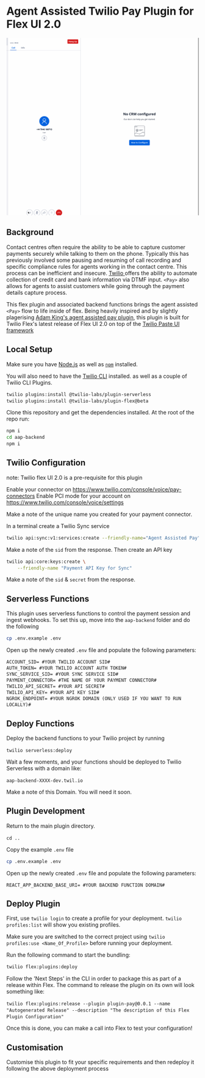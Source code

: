 # Agent Assisted Twilio Pay Plugin for Flex UI 2.0
![gif of code in action](/misc/pay.gif)
## Background

Contact centres often require the ability to be able to capture customer payments securely while talking to them on the phone. Typically this has previously involved some pausing and resuming of call recording and specific compliance rules for agents working in the contact centre. This process can be inefficient and insecure. [Twilio <Pay>](https://www.twilio.com/pay) offers the ability to automate collection of credit card and bank information via DTMF input. `<Pay>` also allows for agents to assist customers while going through the payment details capture process.

This flex plugin and associated backend functions brings the agent assisted `<Pay>` flow to life inside of flex. Being heavily inspired and by slightly plagerising [Adam King's agent assisted pay plugin](https://github.com/aking-twilio/flex-agent-assisted-payments-plugin), this plugin is built for Twilio Flex's latest release of Flex UI 2.0 on top of the [Twilio Paste UI framework](https://paste.twilio.design/)

## Local Setup

Make sure you have [Node.js](https://nodejs.org) as well as [`npm`](https://npmjs.com) installed.

You will also need to have the [Twilio CLI](https://www.twilio.com/docs/twilio-cli/quickstart#install-twilio-cli) installed. as well as a couple of Twilio CLI Plugins.

```bash
twilio plugins:install @twilio-labs/plugin-serverless
twilio plugins:install @twilio-labs/plugin-flex@beta
```

Clone this repository and get the dependencies installed. At the root of the repo run:
```bash
npm i
cd aap-backend
npm i
```

## Twilio Configuration
note: Twilio flex UI 2.0 is a pre-requisite for this plugin

Enable your <Pay /> connector on https://www.twilio.com/console/voice/pay-connectors
Enable PCI mode for your account on https://www.twilio.com/console/voice/settings

Make a note of the unique name you created for your payment connector.

In a terminal create a Twilio Sync service
```bash
twilio api:sync:v1:services:create --friendly-name="Agent Assisted Pay"
```
Make a note of the `sid` from the response. Then create an API key

```bash
twilio api:core:keys:create \
    --friendly-name "Payment API Key for Sync"
```
Make a note of the `sid` & `secret` from the response.

## Serverless Functions
This plugin uses serverless functions to control the payment session and ingest webhooks. To set this up, move into the `aap-backend` folder and do the following

```bash
cp .env.example .env
```
Open up the newly created `.env` file and populate the following parameters:
```
ACCOUNT_SID= #YOUR TWILIO ACCOUNT SID#
AUTH_TOKEN= #YOUR TWILIO ACCOUNT AUTH TOKEN#
SYNC_SERVICE_SID= #YOUR SYNC SERVICE SID#
PAYMENT_CONNECTOR= #THE NAME OF YOUR PAYMENT CONNECTOR#
TWILIO_API_SECRET= #YOUR API SECRET#
TWILIO_API_KEY= #YOUR API KEY SID#
NGROK_ENDPOINT= #YOUR NGROK DOMAIN (ONLY USED IF YOU WANT TO RUN LOCALLY)#
```
## Deploy Functions
Deploy the backend functions to your Twilio project by running

`twilio serverless:deploy`

Wait a few moments, and your functions should be deployed to Twilio Serverless with a domain like:

`aap-backend-XXXX-dev.twil.io`

Make a note of this Domain. You will need it soon.

## Plugin Development

Return to the main plugin directory. 

`cd ..` 

Copy the example `.env` file
```bash
cp .env.example .env
```
Open up the newly created `.env` file and populate the following parameters:
```
REACT_APP_BACKEND_BASE_URI= #YOUR BACKEND FUNCTION DOMAIN#
```

## Deploy Plugin
First, use `twilio login` to create a profile for your deployment. 
`twilio profiles:list` will show you existing profiles.

Make sure you are switched to the correct project using `twilio profiles:use <Name_Of_Profile>` before running your deployment.

Run the following command to start the bundling:

```bash
twilio flex:plugins:deploy
```

Follow the 'Next Steps' in the CLI in order to package this as part of a release within Flex. The command to release the plugin on its own will look something like:

`twilio flex:plugins:release --plugin plugin-pay@0.0.1 --name "Autogenerated Release" --description "The description of this Flex Plugin Configuration"`

Once this is done, you can make a call into Flex to test your configuration! 

## Customisation
Customise this plugin to fit your specific requirements and then redeploy it following the above deployment process
